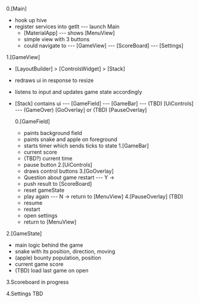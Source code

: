 0.[Main]
* hook up hive
* register services into getIt
--- launch Main
    * [MaterialApp]
    --- shows [MenuView]
    * simple view with 3 buttons
    * could navigate to
    --- [GameView]
    --- [ScoreBoard]
    --- [Settings]

1.[GameView]
* [LayoutBuilder] > [ControlsWidget] > [Stack]
* redraws ui in response to resize
* listens to input and updates game state accordingly
* [Stack] contains ui
    --- [GameField]
    --- [GameBar]
    --- (TBD) [UiControls]
    --- (GameOver) [GoOverlay] or (TBD) [PauseOverlay]

    0.[GameField]
    * paints background field
    * paints snake and apple on foreground
    * starts timer which sends ticks to state
    1.[GameBar]
    * current score
    * (TBD?) current time
    * pause button
    2.[UiControls]
    * draws control buttons
    3.[GoOverlay]
    * Question about game restart
    --- Y ->
    * push result to [ScoreBoard]
    * reset gameState
    * play again
    --- N -> return to [MenuView]
    4.[PauseOverlay]
    (TBD)
    * resume
    * restart
    * open settings
    * return to [MenuView]

2.[GameState]
* main logic behind the game
* snake with its position, direction, moving
* (apple) bounty population, position
* current game score
* (TBD) load last game on open

3.Scoreboard
in progress

4.Settings
TBD